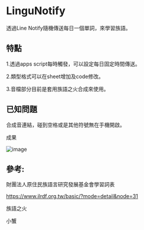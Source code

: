 # LinguNotify
透過Line Notify隨機傳送每日一個單詞，來學習族語。

## 特點
1.透過apps script每時觸發，可以設定每日固定時間傳送。

2.類型格式可以在sheet增加及code修改。

3.音檔部分目前是套用族語之火合成來使用。

## 已知問題
合成音連結，碰到空格或是其他符號無在手機開啟。

成果

![image](https://github.com/ss1111119/LinguNotify/assets/5415354/3128d115-3754-4192-a679-b32faadc5632)


## 參考:
財團法人原住民族語言研究發展基金會學習詞表

https://www.ilrdf.org.tw/basic/?mode=detail&node=31

族語之火

小蟹

